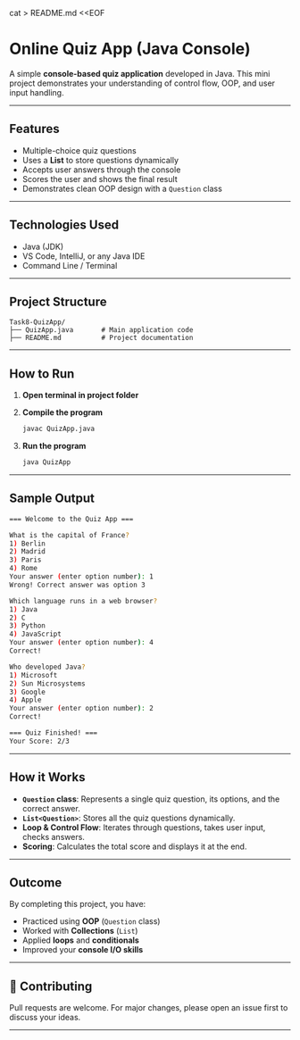 cat > README.md <<EOF
# Online Quiz App (Java Console)

A simple **console-based quiz application** developed in Java. This mini project demonstrates your understanding of control flow, OOP, and user input handling.

---

## Features

- Multiple-choice quiz questions
- Uses a **List** to store questions dynamically
- Accepts user answers through the console
- Scores the user and shows the final result
- Demonstrates clean OOP design with a `Question` class

---

## Technologies Used

- Java (JDK)
- VS Code, IntelliJ, or any Java IDE
- Command Line / Terminal

---

## Project Structure

```
Task8-QuizApp/
├── QuizApp.java       # Main application code
├── README.md          # Project documentation
```

---

## How to Run

1. **Open terminal in project folder**

2. **Compile the program**
   ```bash
   javac QuizApp.java
   ```

3. **Run the program**
   ```bash
   java QuizApp
   ```

---

## Sample Output

```bash
=== Welcome to the Quiz App ===

What is the capital of France?
1) Berlin
2) Madrid
3) Paris
4) Rome
Your answer (enter option number): 1
Wrong! Correct answer was option 3

Which language runs in a web browser?
1) Java
2) C
3) Python
4) JavaScript
Your answer (enter option number): 4
Correct!

Who developed Java?
1) Microsoft
2) Sun Microsystems
3) Google
4) Apple
Your answer (enter option number): 2
Correct!

=== Quiz Finished! ===
Your Score: 2/3
```

---

## How it Works

- **`Question` class**: Represents a single quiz question, its options, and the correct answer.
- **`List<Question>`**: Stores all the quiz questions dynamically.
- **Loop & Control Flow**: Iterates through questions, takes user input, checks answers.
- **Scoring**: Calculates the total score and displays it at the end.

---

## Outcome

By completing this project, you have:
- Practiced using **OOP** (`Question` class)
- Worked with **Collections** (`List`)
- Applied **loops** and **conditionals**
- Improved your **console I/O skills**

---

## 🤝 Contributing

Pull requests are welcome. For major changes, please open an issue first to discuss your ideas.

---